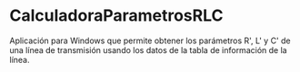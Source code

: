 # CalculadoraParametrosRLC
Aplicación para Windows que permite obtener los parámetros R', L' y C'  de una línea de transmisión usando los datos de la tabla de información de la línea. 
